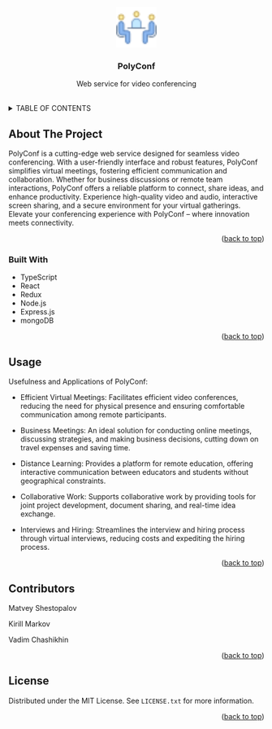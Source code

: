 <a name="readme-top"></a>

<!-- PROJECT LOGO -->
<br />
<div align="center">
  <a href="https://github.com/shestopalovmatvey/polyConf">
    <img src="client/favico.png" alt="Logo" width="80" height="80">
  </a>

  <h3 align="center">PolyConf</h3>

  <p align="center">
    Web service for video conferencing
    <br />
    <br />
  </p>
</div>



<!-- TABLE OF CONTENTS -->
<details>
  <summary>TABLE OF CONTENTS</summary>
  <ol>
    <li>
      <a href="#about-the-project">About The Project</a>
      <ul>
        <li><a href="#built-with">Built With</a></li>
      </ul>
    </li>
    <li><a href="#usage">Usage</a></li>
    <li><a href="#contributors">Contributors</a></li>
    <li><a href="#license">License</a></li>
  </ol>
</details>



<!-- ABOUT THE PROJECT -->
## About The Project

PolyConf is a cutting-edge web service designed for seamless video conferencing. With a user-friendly interface and robust features, PolyConf simplifies virtual meetings, fostering efficient communication and collaboration. Whether for business discussions or remote team interactions, PolyConf offers a reliable platform to connect, share ideas, and enhance productivity. Experience high-quality video and audio, interactive screen sharing, and a secure environment for your virtual gatherings. Elevate your conferencing experience with PolyConf – where innovation meets connectivity.

<p align="right">(<a href="#readme-top">back to top</a>)</p>



### Built With


* TypeScript
* React
* Redux
* Node.js
* Express.js
* mongoDB

<p align="right">(<a href="#readme-top">back to top</a>)</p>


<!-- USAGE EXAMPLES -->
## Usage

Usefulness and Applications of PolyConf:

* Efficient Virtual Meetings: Facilitates efficient video conferences, reducing the need for physical presence and ensuring comfortable communication among remote participants.

* Business Meetings: An ideal solution for conducting online meetings, discussing strategies, and making business decisions, cutting down on travel expenses and saving time.

* Distance Learning: Provides a platform for remote education, offering interactive communication between educators and students without geographical constraints.

* Collaborative Work: Supports collaborative work by providing tools for joint project development, document sharing, and real-time idea exchange.

* Interviews and Hiring: Streamlines the interview and hiring process through virtual interviews, reducing costs and expediting the hiring process.

<p align="right">(<a href="#readme-top">back to top</a>)</p>



<!-- CONTRIBUTOrs -->
## Contributors

Matvey Shestopalov

Kirill Markov

Vadim Chashikhin

<p align="right">(<a href="#readme-top">back to top</a>)</p>



<!-- LICENSE -->
## License

Distributed under the MIT License. See `LICENSE.txt` for more information.

<p align="right">(<a href="#readme-top">back to top</a>)</p>
